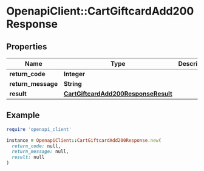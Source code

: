 # OpenapiClient::CartGiftcardAdd200Response

## Properties

| Name | Type | Description | Notes |
| ---- | ---- | ----------- | ----- |
| **return_code** | **Integer** |  | [optional] |
| **return_message** | **String** |  | [optional] |
| **result** | [**CartGiftcardAdd200ResponseResult**](CartGiftcardAdd200ResponseResult.md) |  | [optional] |

## Example

```ruby
require 'openapi_client'

instance = OpenapiClient::CartGiftcardAdd200Response.new(
  return_code: null,
  return_message: null,
  result: null
)
```

